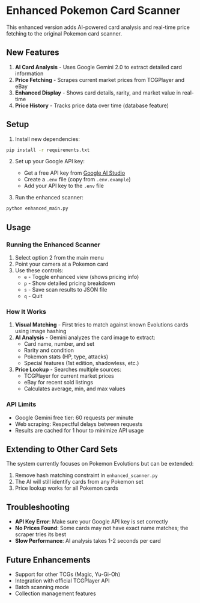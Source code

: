 # Enhanced Pokemon Card Scanner

This enhanced version adds AI-powered card analysis and real-time price fetching to the original Pokemon card scanner.

## New Features

1. **AI Card Analysis** - Uses Google Gemini 2.0 to extract detailed card information
2. **Price Fetching** - Scrapes current market prices from TCGPlayer and eBay
3. **Enhanced Display** - Shows card details, rarity, and market value in real-time
4. **Price History** - Tracks price data over time (database feature)

## Setup

1. Install new dependencies:
```bash
pip install -r requirements.txt
```

2. Set up your Google API key:
   - Get a free API key from [Google AI Studio](https://makersuite.google.com/app/apikey)
   - Create a `.env` file (copy from `.env.example`)
   - Add your API key to the `.env` file

3. Run the enhanced scanner:
```bash
python enhanced_main.py
```

## Usage

### Running the Enhanced Scanner

1. Select option 2 from the main menu
2. Point your camera at a Pokemon card
3. Use these controls:
   - `e` - Toggle enhanced view (shows pricing info)
   - `p` - Show detailed pricing breakdown
   - `s` - Save scan results to JSON file
   - `q` - Quit

### How It Works

1. **Visual Matching** - First tries to match against known Evolutions cards using image hashing
2. **AI Analysis** - Gemini analyzes the card image to extract:
   - Card name, number, and set
   - Rarity and condition
   - Pokemon stats (HP, type, attacks)
   - Special features (1st edition, shadowless, etc.)
3. **Price Lookup** - Searches multiple sources:
   - TCGPlayer for current market prices
   - eBay for recent sold listings
   - Calculates average, min, and max values

### API Limits

- Google Gemini free tier: 60 requests per minute
- Web scraping: Respectful delays between requests
- Results are cached for 1 hour to minimize API usage

## Extending to Other Card Sets

The system currently focuses on Pokemon Evolutions but can be extended:

1. Remove hash matching constraint in `enhanced_scanner.py`
2. The AI will still identify cards from any Pokemon set
3. Price lookup works for all Pokemon cards

## Troubleshooting

- **API Key Error**: Make sure your Google API key is set correctly
- **No Prices Found**: Some cards may not have exact name matches; the scraper tries its best
- **Slow Performance**: AI analysis takes 1-2 seconds per card

## Future Enhancements

- Support for other TCGs (Magic, Yu-Gi-Oh)
- Integration with official TCGPlayer API
- Batch scanning mode
- Collection management features